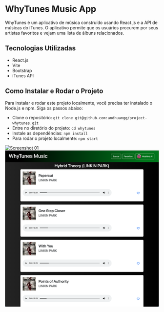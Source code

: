 # WhyTunes Music App

WhyTunes é um aplicativo de música construído usando React.js e a API de músicas do iTunes. O aplicativo permite que os usuários procurem por seus artistas favoritos e vejam uma lista de álbuns relacionados.

## Tecnologias Utilizadas
- React.js
- Vite
- Bootstrap
- iTunes API

## Como Instalar e Rodar o Projeto
Para instalar e rodar este projeto localmente, você precisa ter instalado o Node.js e npm. Siga os passos abaixo:
- Clone o repositório: `git clone git@github.com:andhuangg/project-whytunes.git`
- Entre no diretório do projeto: `cd whytunes`
- Instale as dependências: `npm install`
- Para rodar o projeto localmente: `npm start`

![Screenshot 01](https://github.com/andhuangg/project-whytunes/blob/main/whytunes-project/images/screenshot01.png?raw=true)
![Screenshot 02](https://github.com/andhuangg/project-whytunes/blob/main/whytunes-project/images/screenshot02.png?raw=true)
